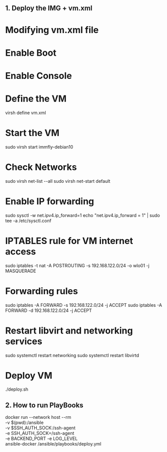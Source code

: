 ## 1. Deploy the IMG + vm.xml
# Modifying vm.xml file 

<source file='/var/lib/libvirt/images/debian10-ssh.img'/>

# Enable Boot

<bootmenu enable='yes'/>

# Enable Console 

<serial type='pty'>
    <target port='0'/>
  </serial>
  <console type='pty'>
    <target type='serial' port='0'/>
  </console>


# Define the VM 

virsh define vm.xml

# Start the VM 

sudo virsh start immfly-debian10

# Check Networks 

sudo virsh net-list --all
sudo virsh net-start default

# Enable IP forwarding
sudo sysctl -w net.ipv4.ip_forward=1
echo "net.ipv4.ip_forward = 1" | sudo tee -a /etc/sysctl.conf

# IPTABLES rule for VM internet access
sudo iptables -t nat -A POSTROUTING -s 192.168.122.0/24 -o wlo01 -j MASQUERADE

# Forwarding rules
sudo iptables -A FORWARD -s 192.168.122.0/24 -j ACCEPT
sudo iptables -A FORWARD -d 192.168.122.0/24 -j ACCEPT

# Restart libvirt and networking services
sudo systemctl restart networking
sudo systemctl restart libvirtd

# Deploy VM

./deploy.sh 


## 2. How to run PlayBooks 

docker run --network host --rm \
  -v $(pwd):/ansible \
  -v $SSH_AUTH_SOCK:/ssh-agent \
  -e SSH_AUTH_SOCK=/ssh-agent \
  -e BACKEND_PORT -e LOG_LEVEL \
  ansible-docker /ansible/playbooks/deploy.yml

